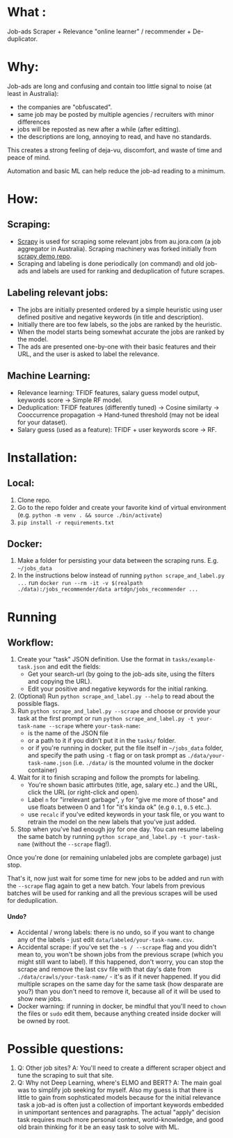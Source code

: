 # What : 
Job-ads Scraper + Relevance "online learner" / recommender + De-duplicator.

# Why: 
Job-ads are long and confusing and contain too little signal to noise (at least in Australia): 
- the companies are "obfuscated".
- same job may be posted by multiple agencies / recruiters with minor differences
- jobs will be reposted as new after a while (after editting).
- the descriptions are long, annoying to read, and have no standards.
 
This creates a strong feeling of deja-vu, discomfort, and waste of time and peace of mind. 

Automation and basic ML can help reduce the job-ad reading to a minimum.       

# How:

## Scraping: 
- [Scrapy](https://scrapy.org/) is used for scraping some relevant jobs from au.jora.com 
(a job aggregator in Australia). Scraping machinery was forked initially from 
 [scrapy demo repo](https://github.com/scrapinghub/spidyquotes).
- Scraping and labeling is done periodically (on command) and old job-ads and labels are used
for ranking and deduplication of future scrapes.

## Labeling relevant jobs:
- The jobs are initially presented ordered by a simple heuristic using 
user defined positive and negative keywords (in title and description).
- Initially there are too few labels, so the jobs are ranked by the heuristic.
- When the model starts being somewhat accurate the jobs are ranked by the model.
- The ads are presented one-by-one with their basic features and their URL, 
and the user is asked to label the relevance.

## Machine Learning:
- Relevance learning: TFIDF features, salary guess model output, keywords score -> Simple RF model.
- Deduplication: TFIDF features (differently tuned) -> Cosine similarty -> 
    Cooccurrence propagation -> Hand-tuned threshold (may not be ideal for your dataset).
- Salary guess (used as a feature): TFIDF + user keywords score -> RF.

# Installation:
## Local:
1. Clone repo.
2. Go to the repo folder and create your favorite kind of virtual environment 
(e.g. `python -m venv . && source ./bin/activate`)
3. `pip install -r requirements.txt`

## Docker:
1. Make a folder for persisting your data between the scraping runs. E.g. `~/jobs_data`
2. In the instructions below instead of running `python scrape_and_label.py ...` 
run `docker run --rm -it -v $(realpath ./data):/jobs_recommender/data artdgn/jobs_recommender ...` 

# Running

## Workflow:
1. Create your "task" JSON definition. Use the format in `tasks/example-task.json` 
and edit the fields:
    - Get your search-url (by going to the job-ads site, using the filters and copying the URL).
    - Edit your positive and negative keywords for the initial ranking.   
2. (Optional) Run `python scrape_and_label.py --help` to read about the possible flags.
3. Run `python scrape_and_label.py --scrape` and choose or provide your task at 
the first prompt or run `python scrape_and_label.py -t your-task-name --scrape` 
where `your-task-name`:
    - is the name of the JSON file 
    - or a path to it if you didn't put it in the `tasks/` folder.
    - or if you're running in docker, put the file itself in `~/jobs_data` folder, 
and specify the path using `-t` flag or on task prompt as `./data/your-task-name.json` 
(i.e. `./data/` is the mounted volume in the docker container) 
4. Wait for it to finish scraping and follow the prompts for labeling. 
    - You're shown basic attirbutes (title, age, salary etc..) and the URL, 
    click the URL (or right-click and open).
    - Label `n` for "irrelevant garbage", `y` for "give me more of those" and use floats 
    between 0 and 1 for "it's kinda ok" (e.g `0.1`, `0.5` etc..). 
    - use `recalc` if you've edited keywords in your task file, 
    or you want to retrain the model on the new labels that you've just added.    
5. Stop when you've had enough joy for one day. You can resume labeling the same batch by 
running `python scrape_and_label.py -t your-task-name` (without the `--scrape` flag!). 

Once you're done (or remaining unlabeled jobs are complete garbage) just stop.

That's it, now just wait for some time for new jobs to be added and run with the `--scrape` flag again 
to get a new batch. Your labels from previous batches will be used for ranking and all 
the previous scrapes will be used for deduplication.

#### Undo?
- Accidental / wrong labels: there is no undo, so if you want to change any of the labels - 
just edit `data/labeled/your-task-name.csv`.
- Accidental scrape: if you've set the `-s / --scrape` flag and you didn't 
mean to, you won't be shown jobs from the previous scrape (which you might still 
want to label). If this happened, don't worry, you can stop the scrape and 
remove the last csv file with that day's date from `./data/crawls/your-task-name/` - 
it's as if it never happened. If you did multiple scrapes on the same day for the same task (how desparate are you?)
than you don't need to remove it, because all of it will be used to show new jobs.  
- Docker warning: if running in docker, be mindful 
that you'll need to `chown` the files or `sudo` edit them, because anything 
created inside docker will be owned by root.


# Possible questions:
1. Q: Other job sites? 
A: You'll need to create a different scraper object and tune the scraping to suit that site.
2. Q: Why not Deep Learning, where's ELMO and BERT? A: The main goal was to simplify job seeking 
for myself. Also my guess is that there is little 
to gain from sophsticated models because for the initial relevance task a job-ad is 
often just a collection of important keywords embedded in unimportant sentences and paragraphs. 
The actual "apply" decision task requires much more personal context, world-knowledge, 
and good old brain thinking for it be an easy task to solve with ML.       
